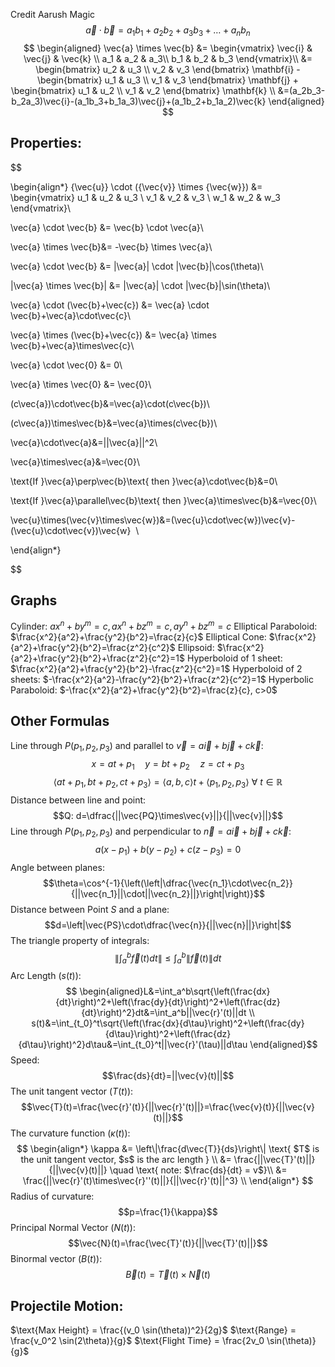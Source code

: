 Credit Aarush Magic
$$\vec{a} \cdot \vec{b} = a_1 b_1 + a_2 b_2 + a_3 b_3 + \dots + a_n b_n$$
$$
\begin{aligned}
\vec{a} \times \vec{b} &=
\begin{vmatrix} \vec{i} & \vec{j} & \vec{k} \\
a_1 & a_2 & a_3\\
b_1 & b_2 & b_3  \end{vmatrix}\\ &= 
\begin{bmatrix}
u_2 & u_3 \\
v_2 & v_3
\end{bmatrix} \mathbf{i} -
\begin{bmatrix}
u_1 & u_3 \\
v_1 & v_3 
\end{bmatrix} \mathbf{j} + 
\begin{bmatrix}
u_1 & u_2 \\
v_1 & v_2
\end{bmatrix} \mathbf{k} \\
&=(a_2b_3-b_2a_3)\vec{i}-(a_1b_3+b_1a_3)\vec{j}+(a_1b_2+b_1a_2)\vec{k}
\end{aligned}
$$
## Properties:
$$

\begin{align*}
{\vec{u}} \cdot ({\vec{v}} \times {\vec{w}}) &= 
\begin{vmatrix}
    u_1 & u_2 & u_3 \\
    v_1 & v_2 & v_3 \\
    w_1 & w_2 & w_3 
\end{vmatrix}\\

\vec{a} \cdot \vec{b} &= \vec{b} \cdot \vec{a}\\

\vec{a} \times \vec{b}&= -\vec{b} \times \vec{a}\\

\vec{a} \cdot \vec{b} &= |\vec{a}| \cdot |\vec{b}|\cos(\theta)\\

|\vec{a} \times \vec{b}| &= |\vec{a}| \cdot |\vec{b}|\sin(\theta)\\

\vec{a} \cdot (\vec{b}+\vec{c}) &= \vec{a} \cdot \vec{b}+\vec{a}\cdot\vec{c}\\

\vec{a} \times (\vec{b}+\vec{c}) &= \vec{a} \times \vec{b}+\vec{a}\times\vec{c}\\

\vec{a} \cdot \vec{0} &= 0\\

\vec{a} \times \vec{0} &= \vec{0}\\

(c\vec{a})\cdot\vec{b}&=\vec{a}\cdot(c\vec{b})\\

(c\vec{a})\times\vec{b}&=\vec{a}\times(c\vec{b})\\

\vec{a}\cdot\vec{a}&=||\vec{a}||^2\\

\vec{a}\times\vec{a}&=\vec{0}\\

\text{If }\vec{a}\perp\vec{b}\text{ then }\vec{a}\cdot\vec{b}&=0\\

\text{If }\vec{a}\parallel\vec{b}\text{ then }\vec{a}\times\vec{b}&=\vec{0}\\

\vec{u}\times(\vec{v}\times\vec{w})&=(\vec{u}\cdot\vec{w})\vec{v}-(\vec{u}\cdot\vec{v})\vec{w}  \\

\end{align*}

$$

## Graphs
Cylinder: $ax^n+by^m=c,ax^n+bz^m=c,ay^n+bz^m=c$
Elliptical Paraboloid: $\frac{x^2}{a^2}+\frac{y^2}{b^2}=\frac{z}{c}$
Elliptical Cone: $\frac{x^2}{a^2}+\frac{y^2}{b^2}=\frac{z^2}{c^2}$
Ellipsoid: $\frac{x^2}{a^2}+\frac{y^2}{b^2}+\frac{z^2}{c^2}=1$
Hyperboloid of 1 sheet: $\frac{x^2}{a^2}+\frac{y^2}{b^2}-\frac{z^2}{c^2}=1$
Hyperboloid of 2 sheets: $-\frac{x^2}{a^2}-\frac{y^2}{b^2}+\frac{z^2}{c^2}=1$
Hyperbolic Paraboloid: $-\frac{x^2}{a^2}+\frac{y^2}{b^2}=\frac{z}{c}, c>0$
## Other Formulas 
Line through $P(p_1,p_2,p_3)$ and parallel to $\vec{v}=a\vec{i}+b\vec{j}+c\vec{k}$: 
$$x=at+p_1 \quad y=bt+p_2 \quad z=ct+p_3$$
$$\langle at+p_1,bt+p_2,ct+p_3 \rangle=\langle a,b,c\rangle t+\langle p_1,p_2,p_3\rangle \text{ }\forall \text{ } t \in \mathbb{R}$$
Distance between line and point: $$Q: d=\dfrac{||\vec{PQ}\times\vec{v}||}{||\vec{v}||}$$
Line through $P(p_1,p_2,p_3)$ and perpendicular to $\vec{n}=a\vec{i}+b\vec{j}+c\vec{k}:$
$$a(x-p_1)+b(y-p_2)+c(z-p_3)=0$$
Angle between planes: 
$$\theta=\cos^{-1}{\left(\left|\dfrac{\vec{n_1}\cdot\vec{n_2}}{||\vec{n_1}||\cdot||\vec{n_2}||}\right|\right)}$$
Distance between Point $S$ and a plane: 
$$d=\left|\vec{PS}\cdot\dfrac{\vec{n}}{||\vec{n}||}\right|$$
The triangle property of integrals:
$$\left\|\int_a^b\vec{f}(t)d{t}\right\|\leq\int_a^b\|\vec{f}(t)\|d{t}$$
Arc Length $(s(t))$:
$$
\begin{aligned}L&=\int_a^b\sqrt{\left(\frac{dx}{dt}\right)^2+\left(\frac{dy}{dt}\right)^2+\left(\frac{dz}{dt}\right)^2}dt&=\int_a^b||\vec{r}'(t)||dt \\
s(t)&=\int_{t_0}^t\sqrt{\left(\frac{dx}{d\tau}\right)^2+\left(\frac{dy}{d\tau}\right)^2+\left(\frac{dz}{d\tau}\right)^2}d\tau&=\int_{t_0}^t||\vec{r}'(\tau)||d\tau \end{aligned}$$
Speed: 
$$\frac{ds}{dt}=||\vec{v}(t)||$$
The unit tangent vector $(T(t))$:
$$\vec{T}(t)=\frac{\vec{r}'(t)}{||\vec{r}'(t)||}=\frac{\vec{v}(t)}{||\vec{v}(t)||}$$
The curvature function $(\kappa(t))$:
$$
\begin{align*}
\kappa &= \left\|\frac{d\vec{T}}{ds}\right\| \text{ $T$ is the unit tangent vector, $s$ is the arc length } \\
&= \frac{||\vec{T}'(t)||}{||\vec{v}(t)||} \quad \text{ note: $\frac{ds}{dt} = v$}\\
&= \frac{||\vec{r}'(t)\times\vec{r}''(t)||}{||\vec{r}'(t)||^3} \\
\end{align*}
$$
Radius of curvature:
$$p=\frac{1}{\kappa}$$
Principal Normal Vector $(N(t))$:
$$\vec{N}(t)=\frac{\vec{T}'(t)}{||\vec{T}'(t)||}$$
Binormal vector $(B(t))$:
$$\vec{B}(t)=\vec{T}(t)\times\vec{N}(t)$$
## Projectile Motion:
$\text{Max Height} = \frac{(v_0 \sin(\theta))^2}{2g}$
$\text{Range} = \frac{v_0^2 \sin(2\theta)}{g}$
$\text{Flight Time} = \frac{2v_0 \sin(\theta)}{g}$
